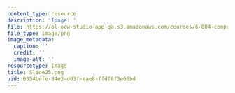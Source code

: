 ```yaml
---
content_type: resource
description: 'Image: '
file: https://ol-ocw-studio-app-qa.s3.amazonaws.com/courses/6-004-computation-structures-spring-2017/6354befe84e3d03feae8ffdf6f3e66bd_Slide25.png
file_type: image/png
image_metadata:
  caption: ''
  credit: ''
  image-alt: ''
resourcetype: Image
title: Slide25.png
uid: 6354befe-84e3-d03f-eae8-ffdf6f3e66bd
---
```

